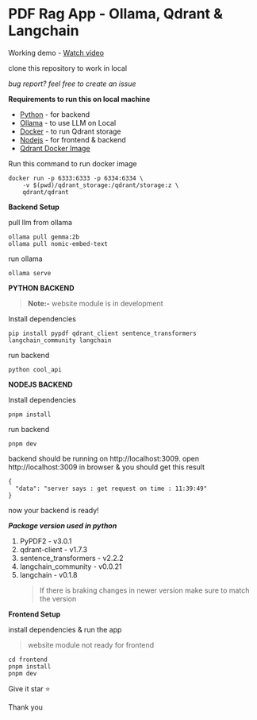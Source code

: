 # PDF Rag App - Ollama, Qdrant & Langchain

Working demo - [Watch video](https://youtu.be/hb-dm6MIW6M)

clone this repository to work in local

_bug report? feel free to create an issue_

**Requirements to run this on local machine**

- [Python](https://www.python.org/downloads/) - for backend
- [Ollama](https://ollama.com/) - to use LLM on Local
- [Docker](https://www.docker.com/products/docker-desktop/) - to run Qdrant storage
- [Nodejs](https://nodejs.org/en/download) - for frontend & backend
- [Qdrant Docker Image](https://qdrant.tech/documentation/quick-start/)

Run this command to run docker image

```
docker run -p 6333:6333 -p 6334:6334 \
    -v $(pwd)/qdrant_storage:/qdrant/storage:z \
    qdrant/qdrant
```

**Backend Setup**

pull llm from ollama

    ollama pull gemma:2b
    ollama pull nomic-embed-text

run ollama

    ollama serve

**PYTHON BACKEND**

>**Note:-** website module is in development

Install dependencies

    pip install pypdf qdrant_client sentence_transformers langchain_community langchain

run backend

    python cool_api

**NODEJS BACKEND**

Install dependencies

    pnpm install

run backend

    pnpm dev



backend should be running on http://localhost:3009.
open http://localhost:3009 in browser & you should get this result

    {
      "data": "server says : get request on time : 11:39:49"
    }

now your backend is ready!

**_Package version used in python_**

1. PyPDF2 - v3.0.1
2. qdrant-client - v1.7.3
3. sentence_transformers - v2.2.2
4. langchain_community - v0.0.21
5. langchain - v0.1.8
   > If there is braking changes in newer version make sure to match the version

**Frontend Setup**

install dependencies & run the app

>website module not ready for frontend

    cd frontend
    pnpm install
    pnpm dev

Give it star ⭐️

Thank you
